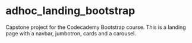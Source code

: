 # adhoc_landing_bootstrap
Capstone project for the Codecademy Bootstrap course. This is a landing page with a navbar, jumbotron, cards and a carousel. 
